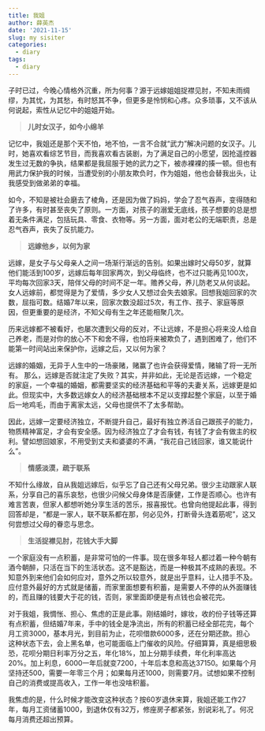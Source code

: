 ```yaml
---
title: 我姐
author: 薛英杰
date: '2021-11-15'
slug: my sisiter
categories:
  - diary
tags:
  - diary
---
```





子时已过，今晚心情格外沉重，所为何事？源于远嫁姐姐捉襟见肘，不知未雨绸缪，为其忧，为其愁，有时怒其不争，但更多是怜悯和心疼。众多琐事，又不该从何说起，索性从记忆中的姐姐开始。

> **儿时女汉子，如今小绵羊**

记忆中，我姐还是那个天不怕，地不怕，一言不合就“武力”解决问题的女汉子。儿时，她喜欢看综艺节目，而我喜欢看古装剧，为了满足自己的小愿望，因抢遥控器发生过无数的争执，结果都是我屈服于她的武力之下，被赤裸裸的揍一顿。但也有用武力保护我的时候，当遭受别的小朋友欺负时，作为姐姐，他也会替我出头，让我感受到做弟弟的幸福。

如今，不知是被社会磨去了棱角，还是因为做了妈妈，学会了忍气吞声，变得随和了许多，有时甚至丧失了原则。一方面，对孩子的溺爱无底线，孩子想要的总是想着无条件满足，包括玩具、零食、衣物等。另一方面，面对老公的无端职责，总是忍气吞声，丧失了反抗能力。

> **远嫁他乡，以何为家**

远嫁，是女子与父母亲人之间一场渐行渐远的告别。如果出嫁时父母50岁，就算他们能活到100岁，远嫁后每年回家两次，到父母临终，也不过只能再见100次，平均每次回家3天，陪伴父母的时间不足一年。赡养父母，养儿防老又从何谈起。女人远嫁前，都觉得是为了爱情，多少女人又想过会失去娘家。回想我姐回家的次数，屈指可数。结婚7年以来，回家次数没超过5次，有工作、孩子、家庭等原因，但更重要的是经济，不知父母有生之年还能相聚几次。

历来远嫁都不被看好，也屡次遭到父母的反对，不让远嫁，不是担心将来没人给自己养老，而是对你的放心不下和舍不得，也怕将来被欺负了，遇到困难了，他们不能第一时间站出来保护你，远嫁之后，又以何为家？

远嫁的婚姻，无异于人生中的一场豪赌，赌赢了也许会获得爱情，赌输了将一无所有。 那么，远嫁是否就注定了失败？其实，并非如此，无论是否远嫁，一个稳定的家庭，一个幸福的婚姻，都需要坚实的经济基础和平等的夫妻关系，远嫁更是如此。但现实中，大多数远嫁女人的经济基础根本不足以支撑起整个家庭，以至于婚后一地鸡毛，而由于离家太远，父母也提供不了太多帮助。

因此，远嫁一定要经济独立，不断提升自己，最好有独立养活自己跟孩子的能力，物质精神富足，才会有安全感。因为经济独立了才会有钱，有钱了才会有做主的权利。譬如想回娘家，不用受到丈夫和婆婆的不满，“我花自己钱回家，谁又能说什么”。

> **情感淡漠，疏于联系**

不知什么缘故，自从我姐远嫁后，似乎忘了自己还有父母兄弟。很少主动跟家人联系，分享自己的喜乐哀愁，也很少问候父母身体是否康健，工作是否顺心。也许有难言苦衷，但家人都想听她分享生活的苦乐，报喜报忧。也曾向他提起此事，得到回答却是，“都是一家人，联不联系都在那，何必见外，打断骨头连着筋呢”，这又何尝想过父母的眷恋与思念。



> **生活捉襟见肘，花钱大手大脚**

一个家庭没有一点积蓄，是非常可怕的一件事。现在很多年轻人都过着一种今朝有酒今朝醉，只活在当下的生活状态。这不是豁达，而是一种极其不成熟的表现。不知意外到来他们会如何应对，意外之所以较意外，就是出乎意料，让人措手不及。应付意外最好的方式就是储蓄，而家里面想要有积蓄，是需要人不停的从外面赚钱的，而且赚的钱要大于花的钱，否则，家里面即便是有点钱也会被花完。

对于我姐，我惆怅、担心、焦虑的正是此事。刚结婚时，嫁妆，收的份子钱等还算有点积蓄，但结婚7年来，手中的钱全是净流出，所有的积蓄已经全部花完，每个月工资3000，基本月光，到目前为止，花呗借款6000多，还在分期还款。担心这种状态下去，会上黑名单，也可能面临上门催收的风险。仔细算算，真是细思极恐，花呗分期日利率万分之五，年化18%，加上分期手续费，年化利率高达20%。加上利息，6000一年后就变7200，十年后本息和高达37150。如果每个月坚持还500，需要一年零三个月；如果每月还1000，则需要7月。试想如果不控制自己的消费或提高收入，工作一年也没啥积蓄。

我焦虑的是，什么时候才能改变这种状态？按60岁退休来算，我姐还能工作27年，每月工资储蓄1000，到退休仅有32万，修座房子都紧张，别说彩礼了。何况每月消费还超出预算。








